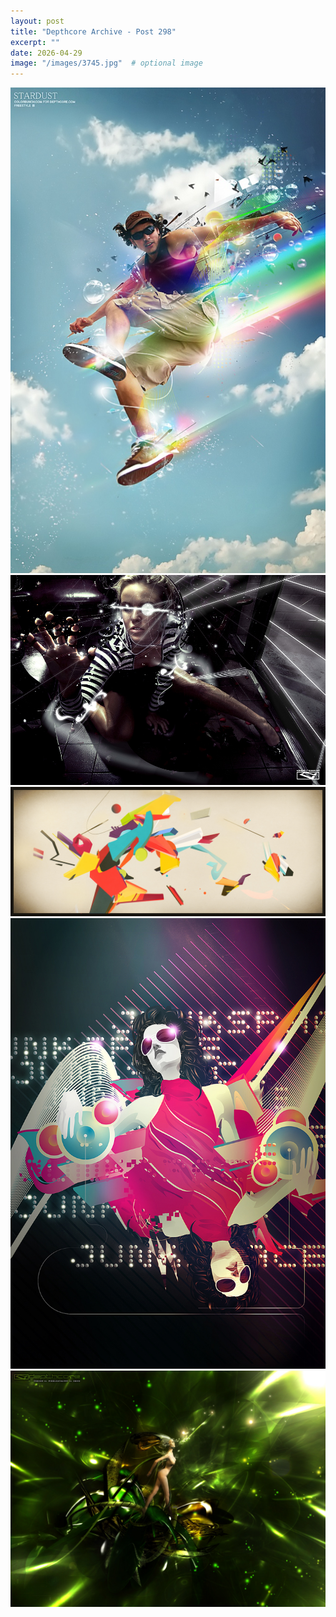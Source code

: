 ```yaml
---
layout: post
title: "Depthcore Archive - Post 298"
excerpt: ""
date: 2026-04-29
image: "/images/3745.jpg"  # optional image
---
```


<img src="/images/3745.jpg">
<img src="/images/3746.jpg" alt="3746.jpg"/>
<img src="/images/3747.jpg" alt="3747.jpg"/>
<img src="/images/3749.jpg" alt="3749.jpg"/>
<img src="/images/375.jpg" alt="375.jpg"/>

